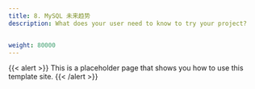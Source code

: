 ```yaml
---
title: 8. MySQL 未来趋势
description: What does your user need to know to try your project?


weight: 80000
---
```


{{< alert >}}
This is a placeholder page that shows you how to use this template site.
{{< /alert >}}


